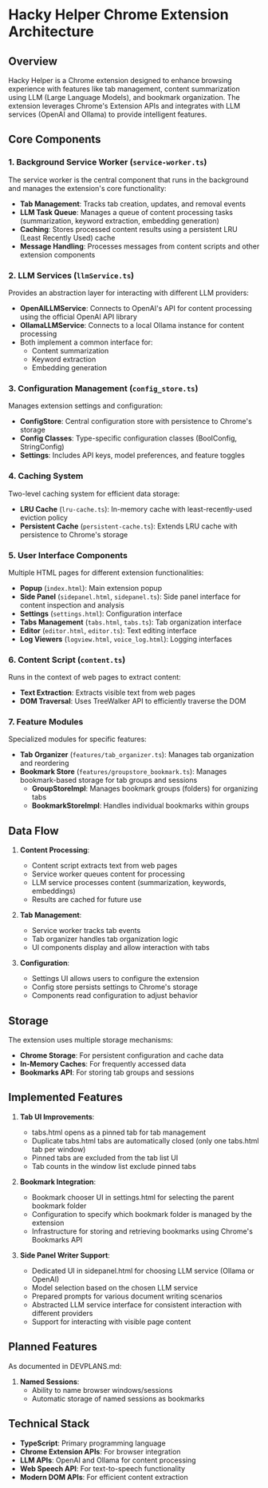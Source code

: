# Hacky Helper Chrome Extension Architecture

## Overview

Hacky Helper is a Chrome extension designed to enhance browsing experience with features like tab management, content summarization using LLM (Large Language Models), and bookmark organization. The extension leverages Chrome's Extension APIs and integrates with LLM services (OpenAI and Ollama) to provide intelligent features.

## Core Components

### 1. Background Service Worker (`service-worker.ts`)

The service worker is the central component that runs in the background and manages the extension's core functionality:

- **Tab Management**: Tracks tab creation, updates, and removal events
- **LLM Task Queue**: Manages a queue of content processing tasks (summarization, keyword extraction, embedding generation)
- **Caching**: Stores processed content results using a persistent LRU (Least Recently Used) cache
- **Message Handling**: Processes messages from content scripts and other extension components

### 2. LLM Services (`llmService.ts`)

Provides an abstraction layer for interacting with different LLM providers:

- **OpenAILLMService**: Connects to OpenAI's API for content processing using the official OpenAI API library
- **OllamaLLMService**: Connects to a local Ollama instance for content processing
- Both implement a common interface for:
  - Content summarization
  - Keyword extraction
  - Embedding generation

### 3. Configuration Management (`config_store.ts`)

Manages extension settings and configuration:

- **ConfigStore**: Central configuration store with persistence to Chrome's storage
- **Config Classes**: Type-specific configuration classes (BoolConfig, StringConfig)
- **Settings**: Includes API keys, model preferences, and feature toggles

### 4. Caching System

Two-level caching system for efficient data storage:

- **LRU Cache** (`lru-cache.ts`): In-memory cache with least-recently-used eviction policy
- **Persistent Cache** (`persistent-cache.ts`): Extends LRU cache with persistence to Chrome's storage

### 5. User Interface Components

Multiple HTML pages for different extension functionalities:

- **Popup** (`index.html`): Main extension popup
- **Side Panel** (`sidepanel.html`, `sidepanel.ts`): Side panel interface for content inspection and analysis
- **Settings** (`settings.html`): Configuration interface
- **Tabs Management** (`tabs.html`, `tabs.ts`): Tab organization interface
- **Editor** (`editor.html`, `editor.ts`): Text editing interface
- **Log Viewers** (`logview.html`, `voice_log.html`): Logging interfaces

### 6. Content Script (`content.ts`)

Runs in the context of web pages to extract content:

- **Text Extraction**: Extracts visible text from web pages
- **DOM Traversal**: Uses TreeWalker API to efficiently traverse the DOM

### 7. Feature Modules

Specialized modules for specific features:

- **Tab Organizer** (`features/tab_organizer.ts`): Manages tab organization and reordering
- **Bookmark Store** (`features/groupstore_bookmark.ts`): Manages bookmark-based storage for tab groups and sessions
  - **GroupStoreImpl**: Manages bookmark groups (folders) for organizing tabs
  - **BookmarkStoreImpl**: Handles individual bookmarks within groups

## Data Flow

1. **Content Processing**:
   - Content script extracts text from web pages
   - Service worker queues content for processing
   - LLM service processes content (summarization, keywords, embeddings)
   - Results are cached for future use

2. **Tab Management**:
   - Service worker tracks tab events
   - Tab organizer handles tab organization logic
   - UI components display and allow interaction with tabs

3. **Configuration**:
   - Settings UI allows users to configure the extension
   - Config store persists settings to Chrome's storage
   - Components read configuration to adjust behavior

## Storage

The extension uses multiple storage mechanisms:

- **Chrome Storage**: For persistent configuration and cache data
- **In-Memory Caches**: For frequently accessed data
- **Bookmarks API**: For storing tab groups and sessions

## Implemented Features

1. **Tab UI Improvements**:
   - tabs.html opens as a pinned tab for tab management
   - Duplicate tabs.html tabs are automatically closed (only one tabs.html tab per window)
   - Pinned tabs are excluded from the tab list UI
   - Tab counts in the window list exclude pinned tabs

2. **Bookmark Integration**:
   - Bookmark chooser UI in settings.html for selecting the parent bookmark folder
   - Configuration to specify which bookmark folder is managed by the extension
   - Infrastructure for storing and retrieving bookmarks using Chrome's Bookmarks API

3. **Side Panel Writer Support**:
   - Dedicated UI in sidepanel.html for choosing LLM service (Ollama or OpenAI)
   - Model selection based on the chosen LLM service
   - Prepared prompts for various document writing scenarios
   - Abstracted LLM service interface for consistent interaction with different providers
   - Support for interacting with visible page content

## Planned Features

As documented in DEVPLANS.md:

1. **Named Sessions**:
   - Ability to name browser windows/sessions
   - Automatic storage of named sessions as bookmarks

## Technical Stack

- **TypeScript**: Primary programming language
- **Chrome Extension APIs**: For browser integration
- **LLM APIs**: OpenAI and Ollama for content processing
- **Web Speech API**: For text-to-speech functionality
- **Modern DOM APIs**: For efficient content extraction
